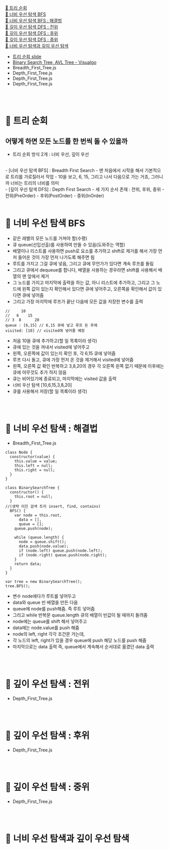 <a href="#1">🐣 트리 순회</a> <br/>
<a href="#2">🐣 너비 우선 탐색 BFS</a> <br/>
<a href="#3">🐣 너비 우선 탐색 BFS : 해결법</a> <br/>
<a href="#4">🐣 깊이 우선 탐색 DFS : 전위</a> <br/>
<a href="#5">🐣 깊이 우선 탐색 DFS : 후위 </a> <br/>
<a href="#6">🐣 깊이 우선 탐색 DFS : 중위</a> <br/>
<a href="#7">🐣 너비 우선 탐색과 깊이 우선 탐색</a> <br/>
- [트리 순회 slide](https://cs.slides.com/d/SAf3EIc/live#/40)
- [Binary Search Tree, AVL Tree - Visualgo](https://visualgo.net/en/list?slide=1)
- Breadth_First_Tree.js
- Depth_First_Tree.js
- Depth_First_Tree.js
- Depth_First_Tree.js

<br/>
<br/>

# 🐣 트리 순회 <span id="1">
## 어떻게 하면 모든 노드를 한 번씩 돌 수 있을까
- 트리 순회 방식 2개 : 너비 우선, 깊이 우선
<br/>
- [너비 우선 탐색 BFS] : Breadth First Search 
- 맨 처음에서 시작을 해서 기본적으로 트리를 가로질러서 작업
- 10을 보고, 6, 15, 그리고 나서 다음으로 가는 거죠, 그러니까 너비는 트리의 너비를 의미
<br/>
- [깊이 우선 탐색 DFS] : Depth First Search 
- 세 가지 순서 존재 : 전위, 후위, 중위
- 전위(PreOrder)
- 후위(PostOrder)
- 중위(InOrder)

<br/>
<br/>

# 🐣 너비 우선 탐색 BFS <span id="2">
- 같은 레벨의 모든 노드를 거쳐야 함(수평)
- 큐 queue(선입선출)를 사용하여 만들 수 있음(도와주는 역할)
- 배열이나 리스트를 사용하면 push로 요소를 추가하고 shift로 제거를 해서 가장 먼저 들어온 것이 가장 먼저 나가도록 해주면 됨
- 루트를 가지고 그걸 큐에 넣음, 그리고 큐에 무언가가 있다면 계속 루프를 돌림
- 그리고 큐에서 dequeue를 합니다, 배열을 사용하는 경우라면 shift를 사용해서 배열의 맨 앞에서 제거
- 그 노드를 가지고 마지막에 출력을 하는 값, 아니 리스트에 추가하고, 그리고 그 노드에 왼쪽 값이 있는지 확인해서 있다면 큐에 넣어주고, 오른쪽을 확인해서 값이 있다면 큐에 넣어줌
- 그리고 가장 마지막에 루프가 끝난 다음에 모든 값을 저장한 변수를 출력

```
//     10
//   6    15
// 3  8      20
queue : [6,15] // 6,15 큐에 넣고 루프 돈 후에
visited: [10] // visited에 넣어줄 예정
```

- 처음 10을 큐에 추가하고(할 일 목록이라 생각)
- 큐에 있는 것을 꺼내서 visited에 넣어주고
- 왼쪽, 오른쪽에 값이 있는지 확인 후, 각 6,15 큐에 넣어줌
- 루프 다시 돌고, 큐에 가장 먼저 온 것을 제거해서 visited에 넣어줌
- 왼쪽, 오른쪽 값 확인 반복하고 3,8,20의 경우 각 오른쪽 왼쪽 없기 때문에 이후에는 큐에 아무것도 추가 하지 않음
- 큐는 비어있기에 종료되고, 마지막에는 visited 값을 출력
- 너비 우선 탐색 [10,6,15,3,8,20]
- 큐를 사용해서 저장(할 일 목록이라 생각)

<br/>
<br/>

# 🐣 너비 우선 탐색 : 해결법  <span id="3">
- Breadth_First_Tree.js
```
class Node {
  constructor(value) {
    this.value = value;
    this.left = null;
    this.right = null;
  }
}

class BinarySearchTree {
  constructor() {
    this.root = null;
  }
//(생략 이진 검색 트리 insert, find, contains)
  BFS() {
    var node = this.root,
      data = [],
      queue = [];
    queue.push(node);

    while (queue.length) {
      node = queue.shift();
      data.push(node.value);
      if (node.left) queue.push(node.left);
      if (node.right) queue.push(node.right);
    }
    return data;
  }
}

var tree = new BinarySearchTree();
tree.BFS();
```

- 변수 node에다가 루트를 넣어두고
- data와 queue 빈 배열을 만든 다음
- queue에 node를 push해줌. 즉 루트 넣어줌
- 그리고 while 반복문 queue.length 큐의 배열이 빈값이 될 때까지 돌려줌
- node에는 queue를 shift 해서 넣어주고
- data에는 node.value를 push 해줌
- node의 left, right 각각 조건문 거는데,
- 각 노드의 left, right가 있을 경우 queue에 push 해당 노드를 push 해줌
- 마지막으로는 data 출력 즉, queue에서 계속해서 순서대로 옮겼던 data 출력


<br/>
<br/>

# 🐣 깊이 우선 탐색 : 전위  <span id="4">
- Depth_First_Tree.js

<br/>
<br/>

# 🐣 깊이 우선 탐색 : 후위  <span id="5">
- Depth_First_Tree.js

<br/>
<br/>

# 🐣 깊이 우선 탐색 : 중위  <span id="6">
- Depth_First_Tree.js

<br/>
<br/>

# 🐣 너비 우선 탐색과 깊이 우선 탐색  <span id="7">